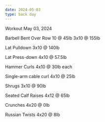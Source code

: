 ```yaml
---
date: 2024-05-03
type: back day
---
```

Workout May 03, 2024

Barbell Bent Over Row
10 @ 45lb
3x10 @ 155lb

Lat Pulldown
3x10 @ 140lb

Lat Press-down
4x10 @ 57.5lb

Hammer Curls
4x10 @ 30lb each

Single-arm cable curl
4x10 @ 25lb

Shrugs
3x10 @ 90lb

Seated Calf Raises
4x12 @ 65lb

Crunches
4x20 @ 0lb

Russian Twists
4x20 @ 8lb